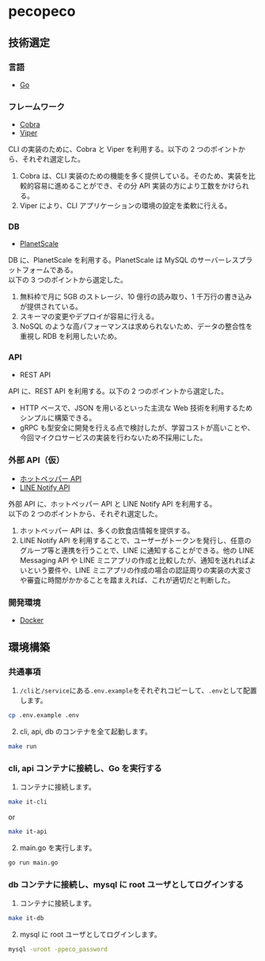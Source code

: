 # pecopeco

## 技術選定

### 言語

- [Go](https://go.dev/)

### フレームワーク

- [Cobra](https://cobra.dev/)
- [Viper](https://github.com/spf13/viper)

CLI の実装のために、Cobra と Viper を利用する。以下の 2 つのポイントから、それぞれ選定した。

1. Cobra は、CLI 実装のための機能を多く提供している。そのため、実装を比較的容易に進めることができ、その分 API 実装の方により工数をかけられる。
2. Viper により、CLI アプリケーションの環境の設定を柔軟に行える。

### DB

- [PlanetScale](https://planetscale.com/)

DB に、PlanetScale を利用する。PlanetScale は MySQL のサーバーレスプラットフォームである。  
以下の 3 つのポイントから選定した。

1. 無料枠で月に 5GB のストレージ、10 億行の読み取り、1 千万行の書き込みが提供されている。
2. スキーマの変更やデプロイが容易に行える。
3. NoSQL のような高パフォーマンスは求められないため、データの整合性を重視し RDB を利用したいため。

### API

- REST API

API に、REST API を利用する。以下の 2 つのポイントから選定した。

- HTTP ベースで、JSON を用いるといった主流な Web 技術を利用するためシンプルに構築できる。
- gRPC も型安全に開発を行える点で検討したが、学習コストが高いことや、今回マイクロサービスの実装を行わないため不採用にした。

### 外部 API（仮）

- [ホットペッパー API](https://webservice.recruit.co.jp/doc/hotpepper/reference.html)
- [LINE Notify API](https://notify-bot.line.me/doc/ja/)

外部 API に、ホットペッパー API と LINE Notify API を利用する。  
以下の 2 つのポイントから、それぞれ選定した。

1. ホットペッパー API は、多くの飲食店情報を提供する。
2. LINE Notify API を利用することで、ユーザーがトークンを発行し、任意のグループ等と連携を行うことで、LINE に通知することができる。他の LINE Messaging API や LINE ミニアプリの作成と比較したが、通知を送れればよいという要件や、LINE ミニアプリの作成の場合の認証周りの実装の大変さや審査に時間がかかることを踏まえれば、これが適切だと判断した。

### 開発環境

- [Docker](https://docs.docker.com/)

## 環境構築

### 共通事項

1.  `/cli`と`/service`にある`.env.example`をそれぞれコピーして、`.env`として配置します。

```sh
cp .env.example .env
```

2. cli, api, db のコンテナを全て起動します。

```sh
make run
```

### cli, api コンテナに接続し、Go を実行する

1. コンテナに接続します。

```sh
make it-cli
```

or

```sh
make it-api
```

2. main.go を実行します。

```sh
go run main.go
```

### db コンテナに接続し、mysql に root ユーザとしてログインする

1. コンテナに接続します。

```sh
make it-db
```

2. mysql に root ユーザとしてログインします。

```sh
mysql -uroot -ppeco_password
```
